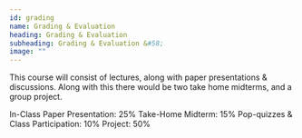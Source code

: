```yaml
---
id: grading
name: Grading & Evaluation
heading: Grading & Evaluation
subheading: Grading & Evaluation &#58;
image: ""
---
```


This course will consist of lectures, along with paper presentations & discussions. Along with this there would be two take home midterms, and a group project.

In-Class Paper Presentation: 25%
Take-Home Midterm: 15%
Pop-quizzes & Class Participation: 10%
Project: 50%
